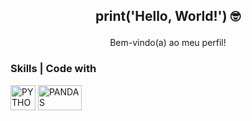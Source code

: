 ## <p align="center">print('Hello, World!') 🤓</p> 

<p align="center">Bem-vindo(a) ao meu perfil!</p>
<p align="center">

</p>



### Skills | Code with
<div style="dispaly=in-line block">
  <img align="center" alt="PYTHON" height="40" width="40" src="https://github.com/brunopeixotoo/brunopeixotoo/assets/134175465/571be518-c73d-4d05-84fc-e28587665ec5"> 
  <img align="center" alt="PANDAS" height="40" width="70" src="https://github.com/brunopeixotoo/brunopeixotoo/assets/134175465/ffb8bf96-386c-49ea-9d5a-d06d1c0c6761">
</div>


